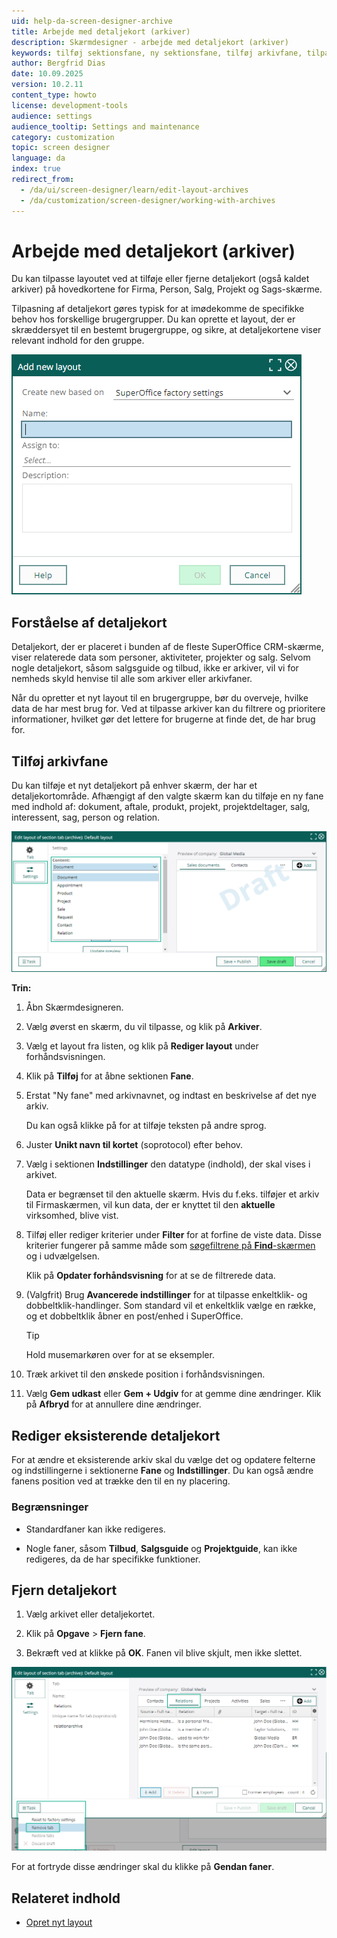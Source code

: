 ```yaml
---
uid: help-da-screen-designer-archive
title: Arbejde med detaljekort (arkiver)
description: Skærmdesigner - arbejde med detaljekort (arkiver)
keywords: tilføj sektionsfane, ny sektionsfane, tilføj arkivfane, tilpas sektionsfane, sektionsfanelayout
author: Bergfrid Dias
date: 10.09.2025
version: 10.2.11
content_type: howto
license: development-tools
audience: settings
audience_tooltip: Settings and maintenance
category: customization
topic: screen designer
language: da
index: true
redirect_from:
  - /da/ui/screen-designer/learn/edit-layout-archives
  - /da/customization/screen-designer/working-with-archives
---
```


# Arbejde med detaljekort (arkiver)

Du kan tilpasse layoutet ved at tilføje eller fjerne detaljekort (også kaldet arkiver) på hovedkortene for Firma, Person, Salg, Projekt og Sags-skærme.

Tilpasning af detaljekort gøres typisk for at imødekomme de specifikke behov hos forskellige brugergrupper. Du kan oprette et layout, der er skræddersyet til en bestemt brugergruppe, og sikre, at detaljekortene viser relevant indhold for den gruppe.

![Tilføj navnet til den nye detaljekort/arkivlayout, og vælg de brugergrupper, det skal vises for -screenshot][img6]

## Forståelse af detaljekort

Detaljekort, der er placeret i bunden af de fleste SuperOffice CRM-skærme, viser relaterede data som personer, aktiviteter, projekter og salg. Selvom nogle detaljekort, såsom salgsguide og tilbud, ikke er arkiver, vil vi for nemheds skyld henvise til alle som arkiver eller arkivfaner.

Når du opretter et nyt layout til en brugergruppe, bør du overveje, hvilke data de har mest brug for. Ved at tilpasse arkiver kan du filtrere og prioritere informationer, hvilket gør det lettere for brugerne at finde det, de har brug for.

## Tilføj arkivfane

Du kan tilføje et nyt detaljekort på enhver skærm, der har et detaljekortområde. Afhængigt af den valgte skærm kan du tilføje en ny fane med indhold af: dokument, aftale, produkt, projekt, projektdeltager, salg, interessent, sag, person og relation.

![Vælg den type indhold, du vil vise i detaljekortet -screenshot][img5]

**Trin:**

1. Åbn Skærmdesigneren.

1. Vælg øverst en skærm, du vil tilpasse, og klik på **Arkiver**.

1. Vælg et layout fra listen, og klik på **Rediger layout** under forhåndsvisningen.

1. Klik på **Tilføj** for at åbne sektionen **Fane**.

1. Erstat "Ny fane" med arkivnavnet, og indtast en beskrivelse af det nye arkiv.

    Du kan også klikke på <i class="ph ph-translate" aria-label="Translate"></i> for at tilføje teksten på andre sprog.

1. Juster **Unikt navn til kortet** (soprotocol) efter behov.

1. Vælg i sektionen **Indstillinger** den datatype (indhold), der skal vises i arkivet.

    Data er begrænset til den aktuelle skærm. Hvis du f.eks. tilføjer et arkiv til Firmaskærmen, vil kun data, der er knyttet til den **aktuelle** virksomhed, blive vist.

1. Tilføj eller rediger kriterier under **Filter** for at forfine de viste data. Disse kriterier fungerer på samme måde som [søgefiltrene på **Find**-skærmen][2] og i udvælgelsen.

    Klik på **Opdater forhåndsvisning** for at se de filtrerede data.

1. (Valgfrit) Brug **Avancerede indstillinger** for at tilpasse enkeltklik- og dobbeltklik-handlinger. Som standard vil et enkeltklik vælge en række, og et dobbeltklik åbner en post/enhed i SuperOffice.

    > [!TIP]
    > Hold musemarkøren over <i class="ph ph-info" aria-label="Info"></i> for at se eksempler.

1. Træk arkivet til den ønskede position i forhåndsvisningen.

1. Vælg **Gem udkast** eller **Gem + Udgiv** for at gemme dine ændringer. Klik på **Afbryd** for at annullere dine ændringer.

## Rediger eksisterende detaljekort

For at ændre et eksisterende arkiv skal du vælge det og opdatere felterne og indstillingerne i sektionerne **Fane** og **Indstillinger**. Du kan også ændre fanens position ved at trække den til en ny placering.

### Begrænsninger

* Standardfaner kan ikke redigeres.

* Nogle faner, såsom **Tilbud**, **Salgsguide** og **Projektguide**, kan ikke redigeres, da de har specifikke funktioner.

## Fjern detaljekort

1. Vælg arkivet eller detaljekortet.

1. Klik på **Opgave** > **Fjern fane**.

1. Bekræft ved at klikke på **OK**. Fanen vil blive skjult, men ikke slettet.

![Klik på Opgave og derefter Fjern fane for at fjerne uønskede faner i detaljekortet (arkiv) -screenshot][img1]

For at fortryde disse ændringer skal du klikke på **Gendan faner**.

## Relateret indhold

* [Opret nyt layout][4]

<!-- Referenced links -->
[2]: ../../../search-options/learn/search-criteria.md
[4]: add-layout.md

<!-- Referenced images -->
[img1]: ../../../../media/loc/en/customization/admin-screendesigner-edit-archive.png
[img5]: ../../../../media/loc/en/customization/admin-screendesigner-edit-archive-add-tab.png
[img6]: ../../../../media/loc/en/customization/admin-screendesigner-add-archive-layout.png
